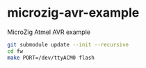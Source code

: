 # microzig-avr-example
MicroZig Atmel AVR example

```sh
git submodule update --init --recursive
cd fw
make PORT=/dev/ttyACM0 flash
```